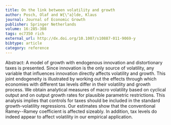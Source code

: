 ```yaml
---
title: On the link between volatility and growth
author: Posch, Olaf and W{\"a}lde, Klaus
journal: Journal of Economic Growth
publisher: Springer Netherlands
volume: 16:285-308
tags: ec7350 rich
external_url: http://dx.doi.org/10.1007/s10887-011-9069-y
bibtype: article
category: reference
---
```

Abstract: A model of growth with endogenous innovation and distortionary taxes is presented. Since innovation is the only source of volatility, any variable that influences innovation directly affects volatility and growth. This joint endogeneity is illustrated by working out the effects through which economies with different tax levels differ in their volatility and growth process. We obtain analytical measures of macro volatility based on cyclical output and on output growth rates for plausible parametric restrictions. This analysis implies that controls for taxes should be included in the standard growth-volatility regressions. Our estimates show that the conventional Ramey--Ramey coefficient is affected sizeably. In addition, tax levels do indeed appear to affect volatility in our empirical application.
